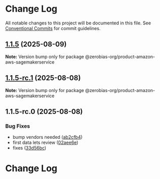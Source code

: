 # Change Log

All notable changes to this project will be documented in this file.
See [Conventional Commits](https://conventionalcommits.org) for commit guidelines.

## [1.1.5](https://github.com/zerobias-org/product/compare/@zerobias-org/product-amazon-aws-sagemakerservice@1.1.5-rc.1...@zerobias-org/product-amazon-aws-sagemakerservice@1.1.5) (2025-08-09)

**Note:** Version bump only for package @zerobias-org/product-amazon-aws-sagemakerservice





## [1.1.5-rc.1](https://github.com/zerobias-org/product/compare/@zerobias-org/product-amazon-aws-sagemakerservice@1.1.5-rc.0...@zerobias-org/product-amazon-aws-sagemakerservice@1.1.5-rc.1) (2025-08-08)

**Note:** Version bump only for package @zerobias-org/product-amazon-aws-sagemakerservice





## 1.1.5-rc.0 (2025-08-08)


### Bug Fixes

* bump vendors needed ([ab2cfb4](https://github.com/zerobias-org/product/commit/ab2cfb4a9cf2e3008e08b068f98011fec096c932))
* first data lets review ([02aee6e](https://github.com/zerobias-org/product/commit/02aee6e8c4f11675de7c63a00f4c8254a67a4dd7))
* fixes ([33d56bc](https://github.com/zerobias-org/product/commit/33d56bcaedf3fa5e3939a33c0fb57eda53539d05))





# Change Log
